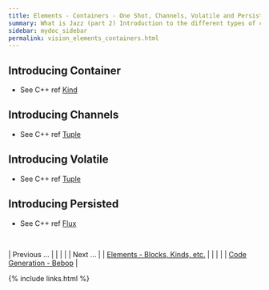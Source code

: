```yaml
---
title: Elements - Containers - One Shot, Channels, Volatile and Persisted
summary: What is Jazz (part 2) Introduction to the different types of containers.
sidebar: mydoc_sidebar
permalink: vision_elements_containers.html
---
```


## Introducing Container

* See C++ ref [Kind](/develop_jazz02/classjazz__elements_1_1Container.html)

## Introducing Channels

* See C++ ref [Tuple](/develop_jazz02/classjazz__elements_1_1Channels.html)

## Introducing Volatile

* See C++ ref [Tuple](/develop_jazz02/classjazz__elements_1_1Volatile.html)

## Introducing Persisted

* See C++ ref [Flux](/develop_jazz02/classjazz__elements_1_1Persisted.html)

<br/>

| <span class="label label-default">Previous ...</span> | | | | | <span class="label label-info">Next ...</span> |
| [Elements - Blocks, Kinds, etc.](vision_elements_block_kind_etc.html) | | | | | [Code Generation - Bebop](vision_code_bebop.html) |

{% include links.html %}
